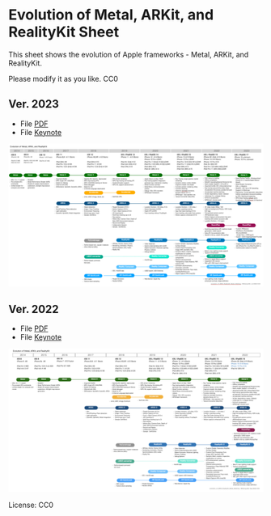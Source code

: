 # Evolution of Metal, ARKit, and RealityKit Sheet

This sheet shows the evolution of Apple frameworks - Metal, ARKit, and RealityKit.

Please modify it as you like. CC0

## Ver. 2023

- File [PDF](files/evolution_of_ARKit_RealityKit_Metal_2023.pdf)
- File [Keynote](files/evolution_of_ARKit_RealityKit_Metal_2023.key)

![Image](files/evolution_of_ARKit_RealityKit_Metal_2023b.png)

## Ver. 2022

- File [PDF](files/evolution_of_ARKit_RealityKit_Metal_2022.pdf)
- File [Keynote](files/evolution_of_ARKit_RealityKit_Metal_2022.key)

![Image](files/evolution_of_ARKit_RealityKit_Metal_2022.png)

License: CC0
